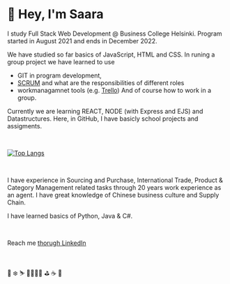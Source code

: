 # 👋 Hey, I'm Saara 
  
  
I study Full Stack Web Development @ Business College Helsinki. Program started in August 2021 and ends in December 2022.  
  
  
We have studied so far basics of JavaScript, HTML and CSS. 
In runing a group project we have learned to use 
- GIT in program development, 
- [SCRUM](https://www.scrum.org/) and what are the responsibilities of different roles
- workmanagamnet tools (e.g. [Trello](https://trello.com/en))
And of course how to work in a group. 
  
  
Currently we are learning REACT, NODE (with Express and EJS) and Datastructures. Here, in GitHub, I have basicly school projects and assigments.  

  
 &nbsp;  
 
 
 [![Top Langs](https://github-readme-stats.vercel.app/api/top-langs/?username=SaaraLeppis&theme=chartreuse-dark&layout=compact)](https://github.com/SaaraLeppis/github-readme-stats)

<!-- Statistics: https://github.com/anuraghazra/github-readme-stats -->

 &nbsp;  
 
I have experience in Sourcing and Purchase, International Trade, Product & Category Management related tasks through 20 years work experience as an agent. I have great knowledge of Chinese business culture and Supply Chain. 


I have learned basics of Python, Java & C#. 
  
 &nbsp;  
 
Reach me [thorugh LinkedIn](linkedin.com/in/saara-leppihalme) 

 &nbsp;  
 
🎿 ❄️ ⛷️   🏃‍♀️🌲🌳    ⛳    ☕   🐶


<!-- Emojis: https://www.webfx.com/tools/emoji-cheat-sheet/ -->
